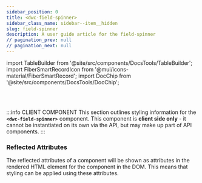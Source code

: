 ```yaml
---
sidebar_position: 0
title: <dwc-field-spinner>
sidebar_class_name: sidebar--item__hidden
slug: field-spinner
description: A user guide article for the field-spinner
// pagination_prev: null
// pagination_next: null
---
```


import TableBuilder from '@site/src/components/DocsTools/TableBuilder';
import FiberSmartRecordIcon from '@mui/icons-material/FiberSmartRecord';
import DocChip from '@site/src/components/DocsTools/DocChip';

<DocChip tooltipText="This component will render with a shadow DOM, an API built into the browser that facilitates encapsulation." label="Shadow" target="_blank" clickable={false} iconName='shadow' />

<br />
<br />

:::info CLIENT COMPONENT
This section outlines styling information for the **`<dwc-field-spinner>`** component. This component is **client side only** - it cannot be instantiated on its own via the API, but may make up part of API components.
:::





### Reflected Attributes

  The reflected attributes of a component will be shown as attributes in the rendered HTML element for the component in the DOM. This means that styling can be applied using these attributes.
  
  <TableBuilder tag='dwc-field-spinner' table="reflects"/>



